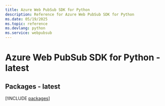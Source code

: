 ```yaml
---
title: Azure Web PubSub SDK for Python
description: Reference for Azure Web PubSub SDK for Python
ms.date: 05/19/2025
ms.topic: reference
ms.devlang: python
ms.service: webpubsub
---
```

# Azure Web PubSub SDK for Python - latest
## Packages - latest
[!INCLUDE [packages](web-pubsub-index.md)]